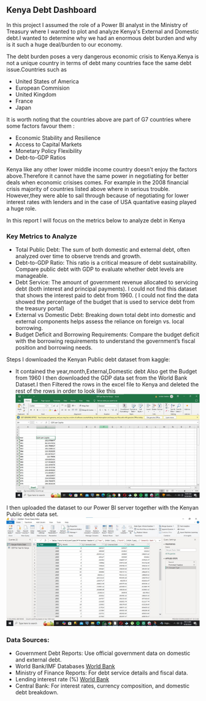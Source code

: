 ## Kenya Debt Dashboard
In this project I assumed the role of a Power BI analyst in the Ministry of Treasury where I wanted to plot and analyze Kenya's External and Domestic debt.I wanted to determine why we had an enormous debt burden and why is it such a huge deal/burden to our economy.

The debt burden poses a very dangerous economic crisis to Kenya.Kenya is not a unique country in terms of debt many countries face the same debt issue.Countries such as 
 - United States of America
-  European Commision
-  United Kingdom
-  France
-  Japan

It is worth noting that the countries above are part of G7 countries where some factors favour them :
- Economic Stability and Resilience
- Access to Capital Markets
- Monetary Policy Flexibility
- Debt-to-GDP Ratios

Kenya like any other lower middle income country doesn't enjoy the factors above.Therefore it cannot have the same power in negotiating for better deals when economic crisises comes. For example in the 2008 financial crisis majority of countries listed above where in serious trouble. However,they were able to sail through because of negotiating for lower interest rates with lenders and in the case of USA quantative easing played a huge role.

In this report I will focus on the metrics below to analyze debt in Kenya

### Key Metrics to Analyze
- Total Public Debt: The sum of both domestic and external debt, often analyzed over time to observe trends and growth.
- Debt-to-GDP Ratio: This ratio is a critical measure of debt sustainability. Compare public debt with GDP to evaluate whether debt levels are manageable.
- Debt Service: The amount of government revenue allocated to servicing debt (both interest and principal payments). I could not find this dataset that shows the interest paid to debt from 1960. ( I could not find the data showed the percentage of the budget that is used to service debt from the treasury portal)
- External vs Domestic Debt: Breaking down total debt into domestic and external components helps assess the reliance on foreign vs. local borrowing.
- Budget Deficit and Borrowing Requirements: Compare the budget deficit with the borrowing requirements to understand the government’s fiscal position and borrowing needs.

Steps
I downloaded the Kenyan Public debt dataset from kaggle:
- It contained the year,month,External,Domestic debt
Also get the Budget from 1960
I then downloaded the GDP data set from the World Bank Dataset.I then Filtered the rows in the excel file to Kenya and deleted the rest of the rows in order to look like this
![alt text](https://github.com/JORDANGAMBA99/Power-BI-projects/blob/c24837c57d7f2bcc1f35350eb81e19a097b60180/Kenya%20Debt%20Dashboard/GDP%20Screenshot%20Kenya.jpg)

I then uploaded the dataset to our Power BI server together with the Kenyan Public debt data set.
![alt text](https://github.com/JORDANGAMBA99/Power-BI-projects/blob/cba1e9dbaca98753d61d5cebabfbdba9b94f0987/Kenya%20Debt%20Dashboard/Both%20of%20the%20dataset%20in%20the%20Power%20BI%20server.jpg)






### Data Sources:
- Government Debt Reports: Use official government data on domestic and external debt.
- World Bank/IMF Databases [World Bank](https://data.worldbank.org/indicator/NY.GDP.PCAP.CD?locations=KE)
- Ministry of Finance Reports: For debt service details and fiscal data.
- Lending interest rate (%) [World Bank](https://data.worldbank.org/indicator/FR.INR.LEND?locations=KE&most_recent_year_desc=true)
- Central Bank: For interest rates, currency composition, and domestic debt breakdown.
